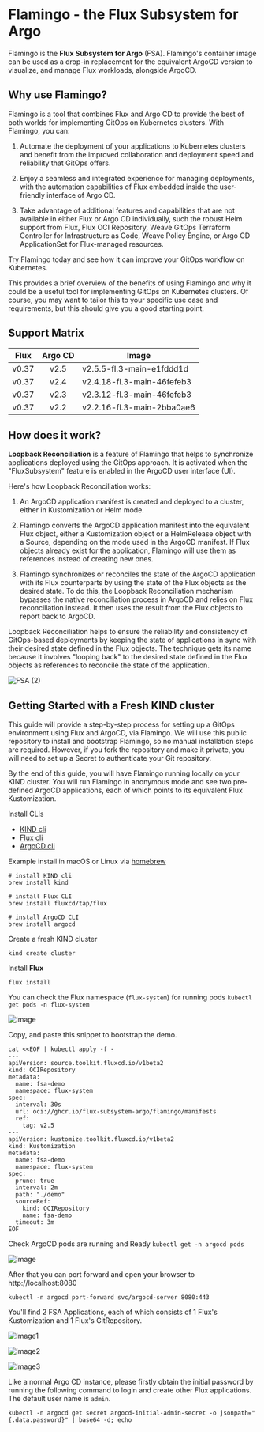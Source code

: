 # Flamingo - the Flux Subsystem for Argo

Flamingo is the **Flux Subsystem for Argo** (FSA). Flamingo's container image can be used as a drop-in replacement for the equivalent ArgoCD version to visualize, and manage Flux workloads, alongside ArgoCD.

## Why use Flamingo?

Flamingo is a tool that combines Flux and Argo CD to provide the best of both worlds for implementing GitOps on Kubernetes clusters. With Flamingo, you can:

1. Automate the deployment of your applications to Kubernetes clusters and benefit from the improved collaboration and deployment speed and reliability that GitOps offers.

2. Enjoy a seamless and integrated experience for managing deployments, with the automation capabilities of Flux embedded inside the user-friendly interface of Argo CD.

3. Take advantage of additional features and capabilities that are not available in either Flux or Argo CD individually, such the robust Helm support from Flux, Flux OCI Repository, Weave GitOps Terraform Controller for Infrastructure as Code, Weave Policy Engine, or Argo CD ApplicationSet for Flux-managed resources.

Try Flamingo today and see how it can improve your GitOps workflow on Kubernetes.

This provides a brief overview of the benefits of using Flamingo and why it could be a useful tool for implementing GitOps on Kubernetes clusters. Of course, you may want to tailor this to your specific use case and requirements, but this should give you a good starting point.

## Support Matrix

|Flux  | Argo CD | Image
|:----:|:-------:|---------------------------
|v0.37 | v2.5    | v2.5.5-fl.3-main-e1fddd1d
|v0.37 | v2.4    | v2.4.18-fl.3-main-46fefeb3
|v0.37 | v2.3    | v2.3.12-fl.3-main-46fefeb3
|v0.37 | v2.2    | v2.2.16-fl.3-main-2bba0ae6

## How does it work?

**Loopback Reconciliation** is a feature of Flamingo that helps to synchronize applications deployed using the GitOps approach. It is activated when the "FluxSubsystem" feature is enabled in the ArgoCD user interface (UI).

Here's how Loopback Reconciliation works:

1. An ArgoCD application manifest is created and deployed to a cluster, either in Kustomization or Helm mode.

2. Flamingo converts the ArgoCD application manifest into the equivalent Flux object, either a Kustomization object or a HelmRelease object with a Source, depending on the mode used in the ArgoCD manifest. If Flux objects already exist for the application, Flamingo will use them as references instead of creating new ones.

3. Flamingo synchronizes or reconciles the state of the ArgoCD application with its Flux counterparts by using the state of the Flux objects as the desired state. To do this, the Loopback Reconciliation mechanism bypasses the native reconciliation process in ArgoCD and relies on Flux reconciliation instead. It then uses the result from the Flux objects to report back to ArgoCD.

Loopback Reconciliation helps to ensure the reliability and consistency of GitOps-based deployments by keeping the state of applications in sync with their desired state defined in the Flux objects. The technique gets its name because it involves "looping back" to the desired state defined in the Flux objects as references to reconcile the state of the application.

![FSA (2)](https://user-images.githubusercontent.com/10666/159503288-5faeda59-8b54-40f0-95ca-b46c22742e30.png)

## Getting Started with a Fresh KIND cluster

This guide will provide a step-by-step process for setting up a GitOps environment using Flux and ArgoCD, via Flamingo. We will use this public repository to install and bootstrap Flamingo, so no manual installation steps are required. However, if you fork the repository and make it private, you will need to set up a Secret to authenticate your Git repository.

By the end of this guide, you will have Flamingo running locally on your KIND cluster. You will run Flamingo in anonymous mode and see two pre-defined ArgoCD applications, each of which points to its equivalent Flux Kustomization.

Install CLIs
- [KIND cli](https://kind.sigs.k8s.io/docs/user/quick-start/#installation) 
- [Flux cli](https://fluxcd.io/docs/cmd/)
- [ArgoCD cli](https://argo-cd.readthedocs.io/en/stable/cli_installation/)

Example install in macOS or Linux via [homebrew](https://brew.sh/)

```shell
# install KIND cli
brew install kind

# install Flux CLI
brew install fluxcd/tap/flux

# install ArgoCD CLI
brew install argocd

```

Create a fresh KIND cluster

```shell
kind create cluster
```

Install **Flux**

```shell
flux install

```

You can check the Flux namespace (`flux-system`) for running pods `kubectl get pods -n flux-system`

![image](./images/kubectl-get-ns-flux-system.png)


Copy, and paste this snippet to bootstrap the demo.

```shell
cat <<EOF | kubectl apply -f -
---
apiVersion: source.toolkit.fluxcd.io/v1beta2
kind: OCIRepository
metadata:
  name: fsa-demo
  namespace: flux-system
spec:
  interval: 30s
  url: oci://ghcr.io/flux-subsystem-argo/flamingo/manifests
  ref:
    tag: v2.5
---
apiVersion: kustomize.toolkit.fluxcd.io/v1beta2
kind: Kustomization
metadata:
  name: fsa-demo
  namespace: flux-system
spec:
  prune: true
  interval: 2m
  path: "./demo"
  sourceRef:
    kind: OCIRepository
    name: fsa-demo
  timeout: 3m
EOF

```

Check ArgoCD pods are running and Ready `kubectl get -n argocd pods`

![image](./images/argocd-pods-ready.png)


After that you can port forward and open your browser to http://localhost:8080

```
kubectl -n argocd port-forward svc/argocd-server 8080:443
```

You'll find 2 FSA Applications, each of which consists of 1 Flux's Kustomization and 1 Flux's GitRepository.

![image1](https://user-images.githubusercontent.com/10666/208858892-5e5d14d9-61c7-4c61-af29-1883e7137509.png)

![image2](https://user-images.githubusercontent.com/10666/208858840-fca56550-a2a1-4fff-829e-f1469e921c86.png)

![image3](https://user-images.githubusercontent.com/10666/208858784-9a508a5b-8d47-47d8-b5a5-0f9adaff72cf.png)

Like a normal Argo CD instance, please firstly obtain the initial password by running the following command to login and create other Flux applications.
The default user name is `admin`.

```
kubectl -n argocd get secret argocd-initial-admin-secret -o jsonpath="{.data.password}" | base64 -d; echo
```
